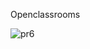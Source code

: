 Openclassrooms




![pr6](https://user-images.githubusercontent.com/68608846/92990372-55577980-f4dc-11ea-87ab-66878d8bcc78.JPG)
